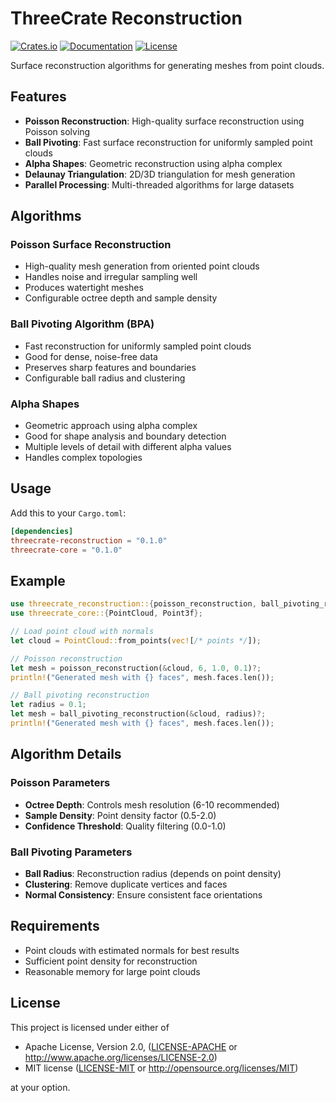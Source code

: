 # ThreeCrate Reconstruction

[![Crates.io](https://img.shields.io/crates/v/threecrate-reconstruction.svg)](https://crates.io/crates/threecrate-reconstruction)
[![Documentation](https://docs.rs/threecrate-reconstruction/badge.svg)](https://docs.rs/threecrate-reconstruction)
[![License](https://img.shields.io/badge/license-MIT%20OR%20Apache--2.0-blue.svg)](https://github.com/rajgandhi1/threecrate#license)

Surface reconstruction algorithms for generating meshes from point clouds.

## Features

- **Poisson Reconstruction**: High-quality surface reconstruction using Poisson solving
- **Ball Pivoting**: Fast surface reconstruction for uniformly sampled point clouds
- **Alpha Shapes**: Geometric reconstruction using alpha complex
- **Delaunay Triangulation**: 2D/3D triangulation for mesh generation
- **Parallel Processing**: Multi-threaded algorithms for large datasets

## Algorithms

### Poisson Surface Reconstruction
- High-quality mesh generation from oriented point clouds
- Handles noise and irregular sampling well
- Produces watertight meshes
- Configurable octree depth and sample density

### Ball Pivoting Algorithm (BPA)
- Fast reconstruction for uniformly sampled point clouds
- Good for dense, noise-free data
- Preserves sharp features and boundaries
- Configurable ball radius and clustering

### Alpha Shapes
- Geometric approach using alpha complex
- Good for shape analysis and boundary detection
- Multiple levels of detail with different alpha values
- Handles complex topologies

## Usage

Add this to your `Cargo.toml`:

```toml
[dependencies]
threecrate-reconstruction = "0.1.0"
threecrate-core = "0.1.0"
```

## Example

```rust
use threecrate_reconstruction::{poisson_reconstruction, ball_pivoting_reconstruction};
use threecrate_core::{PointCloud, Point3f};

// Load point cloud with normals
let cloud = PointCloud::from_points(vec![/* points */]);

// Poisson reconstruction
let mesh = poisson_reconstruction(&cloud, 6, 1.0, 0.1)?;
println!("Generated mesh with {} faces", mesh.faces.len());

// Ball pivoting reconstruction
let radius = 0.1;
let mesh = ball_pivoting_reconstruction(&cloud, radius)?;
println!("Generated mesh with {} faces", mesh.faces.len());
```

## Algorithm Details

### Poisson Parameters
- **Octree Depth**: Controls mesh resolution (6-10 recommended)
- **Sample Density**: Point density factor (0.5-2.0)
- **Confidence Threshold**: Quality filtering (0.0-1.0)

### Ball Pivoting Parameters
- **Ball Radius**: Reconstruction radius (depends on point density)
- **Clustering**: Remove duplicate vertices and faces
- **Normal Consistency**: Ensure consistent face orientations

## Requirements

- Point clouds with estimated normals for best results
- Sufficient point density for reconstruction
- Reasonable memory for large point clouds

## License

This project is licensed under either of

- Apache License, Version 2.0, ([LICENSE-APACHE](LICENSE-APACHE) or http://www.apache.org/licenses/LICENSE-2.0)
- MIT license ([LICENSE-MIT](LICENSE-MIT) or http://opensource.org/licenses/MIT)

at your option. 